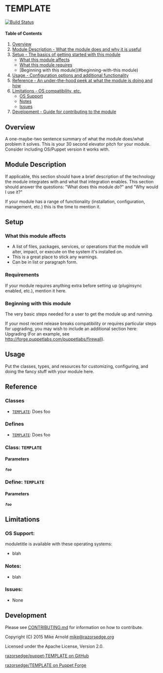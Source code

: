 # TEMPLATE

[![Build Status](https://secure.travis-ci.org/razorsedge/puppet-TEMPLATE.png?branch=master)](http://travis-ci.org/razorsedge/puppet-TEMPLATE)

#### Table of Contents

1. [Overview](#overview)
2. [Module Description - What the module does and why it is useful](#module-description)
3. [Setup - The basics of getting started with this module](#setup)
    * [What this module affects](#what-this-module-affects)
    * [What this module requires](#requirements)
    * [Beginning with this module](#beginning-with-this module)
4. [Usage - Configuration options and additional functionality](#usage)
5. [Reference - An under-the-hood peek at what the module is doing and how](#reference)
6. [Limitations - OS compatibility, etc.](#limitations)
    * [OS Support](#os-support)
    * [Notes](#notes)
    * [Issues](#issues)
7. [Development - Guide for contributing to the module](#development)

## Overview

A one-maybe-two sentence summary of what the module does/what problem it solves. This is your 30 second elevator pitch for your module. Consider including OS/Puppet version it works with.

## Module Description

If applicable, this section should have a brief description of the technology the module integrates with and what that integration enables. This section should answer the questions: "What does this module *do*?" and "Why would I use it?"

If your module has a range of functionality (installation, configuration, management, etc.) this is the time to mention it.

## Setup

### What this module affects

* A list of files, packages, services, or operations that the module will alter, impact, or execute on the system it's installed on.
* This is a great place to stick any warnings.
* Can be in list or paragraph form.

### Requirements

If your module requires anything extra before setting up (pluginsync enabled, etc.), mention it here.

### Beginning with this module

The very basic steps needed for a user to get the module up and running.

If your most recent release breaks compatibility or requires particular steps for upgrading, you may wish to include an additional section here: Upgrading (For an example, see http://forge.puppetlabs.com/puppetlabs/firewall).

## Usage

Put the classes, types, and resources for customizing, configuring, and doing the fancy stuff with your module here. 

## Reference

### Classes

* [`TEMPLATE`](#class-TEMPLATE): Does foo

### Defines

* [`TEMPLATE`](#define-TEMPLATE): Does foo

### Class: `TEMPLATE`

#### Parameters

##### `foo`

### Define: `TEMPLATE`

#### Parameters

##### `foo`

## Limitations

### OS Support:

moduletitle is available with these operating systems:

* blah

### Notes:

* blah

### Issues:

* None

## Development

Please see [CONTRIBUTING.md](CONTRIBUTING.md) for information on how to contribute.

Copyright (C) 2015 Mike Arnold <mike@razorsedge.org>

Licensed under the Apache License, Version 2.0.

[razorsedge/puppet-TEMPLATE on GitHub](https://github.com/razorsedge/puppet-TEMPLATE)

[razorsedge/TEMPLATE on Puppet Forge](https://forge.puppetlabs.com/razorsedge/TEMPLATE)

